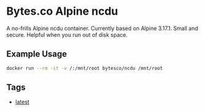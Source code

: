 # Bytes.co Alpine ncdu

A no-frills Alpine ncdu container. Currently based on Alpine 3.17.1. Small and secure. Helpful when you run out of disk space.

## Example Usage
```bash
docker run --rm -it -v /:/mnt/root bytesco/ncdu /mnt/root
```

## Tags
- [latest](https://github.com/BytesCo/docker-ncdu/blob/main/Dockerfile)
